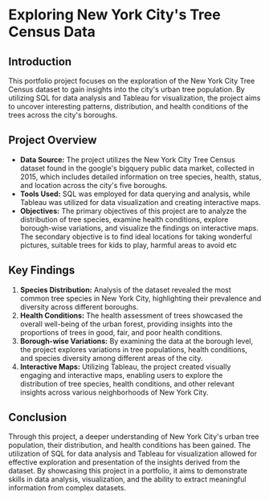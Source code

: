 # Exploring New York City's Tree Census Data

## Introduction

This portfolio project focuses on the exploration of the New York City Tree Census dataset to gain insights into the city's urban tree population. By utilizing SQL for data analysis and Tableau for visualization, the project aims to uncover interesting patterns, distribution, and health conditions of the trees across the city's boroughs.

## Project Overview

- **Data Source:** The project utilizes the New York City Tree Census dataset found in the google's bigquery public data market, collected in 2015, which includes detailed information on tree species, health, status, and location across the city's five boroughs.
- **Tools Used:** SQL was employed for data querying and analysis, while Tableau was utilized for data visualization and creating interactive maps.
- **Objectives:** The primary objectives of this project are to analyze the distribution of tree species, examine health conditions, explore borough-wise variations, and visualize the findings on interactive maps. The secondary objective is to find ideal locations for taking wonderful pictures, suitable trees for kids to play, harmful areas to avoid etc

## Key Findings

1. **Species Distribution:** Analysis of the dataset revealed the most common tree species in New York City, highlighting their prevalence and diversity across different boroughs.
2. **Health Conditions:** The health assessment of trees showcased the overall well-being of the urban forest, providing insights into the proportions of trees in good, fair, and poor health conditions.
3. **Borough-wise Variations:** By examining the data at the borough level, the project explores variations in tree populations, health conditions, and species diversity among different areas of the city.
4. **Interactive Maps:** Utilizing Tableau, the project created visually engaging and interactive maps, enabling users to explore the distribution of tree species, health conditions, and other relevant insights across various neighborhoods of New York City.

## Conclusion

Through this project, a deeper understanding of New York City's urban tree population, their distribution, and health conditions has been gained. The utilization of SQL for data analysis and Tableau for visualization allowed for effective exploration and presentation of the insights derived from the dataset. By showcasing this project in a portfolio, it aims to demonstrate skills in data analysis, visualization, and the ability to extract meaningful information from complex datasets.

